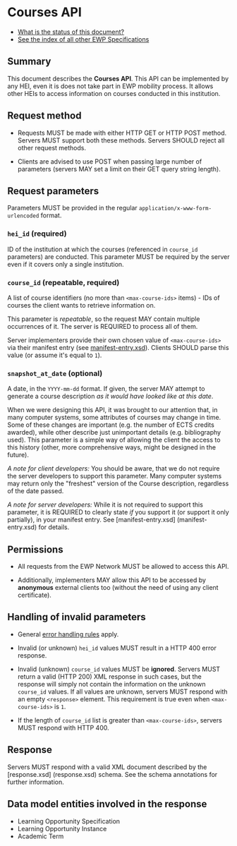 Courses API
===========

* [What is the status of this document?][statuses]
* [See the index of all other EWP Specifications][develhub]


Summary
-------

This document describes the **Courses API**. This API can be implemented by any
HEI, even it is does not take part in EWP mobility process. It allows other
HEIs to access information on courses conducted in this institution.


Request method
--------------

 * Requests MUST be made with either HTTP GET or HTTP POST method. Servers MUST
   support both these methods. Servers SHOULD reject all other request methods.

 * Clients are advised to use POST when passing large number of parameters
   (servers MAY set a limit on their GET query string length).


Request parameters
------------------

Parameters MUST be provided in the regular `application/x-www-form-urlencoded`
format.


### `hei_id` (required)

ID of the institution at which the courses (referenced in `course_id`
parameters) are conducted. This parameter MUST be required by the server even
if it covers only a single institution.


### `course_id` (repeatable, required)

A list of course identifiers (no more than `<max-course-ids>` items) - IDs of
courses the client wants to retrieve information on.

This parameter is *repeatable*, so the request MAY contain multiple occurrences
of it. The server is REQUIRED to process all of them.

Server implementers provide their own chosen value of `<max-course-ids>` via
their manifest entry (see [manifest-entry.xsd](manifest-entry.xsd)). Clients
SHOULD parse this value (or assume it's equal to `1`).


### `snapshot_at_date` (optional)

A date, in the `YYYY-mm-dd` format. If given, the server MAY attempt to
generate a course description *as it would have looked like at this date*.

When we were designing this API, it was brought to our attention that, in many
computer systems, some attributes of courses may change in time. Some of these
changes are important (e.g. the number of ECTS credits awarded), while other
describe just unimportant details (e.g. bibliography used). This parameter is
a simple way of allowing the client the access to this history (other, more
comprehensive ways, might be designed in the future).

*A note for client developers:* You should be aware, that we do not require the
server developers to support this parameter. Many computer systems may return
only the "freshest" version of the Course description, regardless of the date
passed.

*A note for server developers:* While it is not required to support this
parameter, it is REQUIRED to clearly state *if* you support it (or support it
only partially), in your manifest entry. See [manifest-entry.xsd]
(manifest-entry.xsd) for details.


Permissions
-----------

 * All requests from the EWP Network MUST be allowed to access this API.

 * Additionally, implementers MAY allow this API to be accessed by
   **anonymous** external clients too (without the need of using any client
   certificate).


Handling of invalid parameters
------------------------------

 * General [error handling rules][error-handling] apply.

 * Invalid (or unknown) `hei_id` values MUST result in a HTTP 400 error
   response.

 * Invalid (unknown) `course_id` values MUST be **ignored**. Servers MUST
   return a valid (HTTP 200) XML response in such cases, but the response will
   simply not contain the information on the unknown `course_id` values. If
   all values are unknown, servers MUST respond with an empty `<response>`
   element. This requirement is true even when `<max-course-ids>` is `1`.

 * If the length of `course_id` list is greater than `<max-course-ids>`,
   servers MUST respond with HTTP 400.


Response
--------

Servers MUST respond with a valid XML document described by the [response.xsd]
(response.xsd) schema. See the schema annotations for further information.


Data model entities involved in the response
--------------------------------------------

 * Learning Opportunity Specification
 * Learning Opportunity Instance
 * Academic Term


[develhub]: http://developers.erasmuswithoutpaper.eu/
[statuses]: https://github.com/erasmus-without-paper/ewp-specs-management#statuses
[registry-spec]: https://github.com/erasmus-without-paper/ewp-specs-api-registry
[discovery-api]: https://github.com/erasmus-without-paper/ewp-specs-api-discovery
[echo]: https://github.com/erasmus-without-paper/ewp-specs-api-echo
[error-handling]: https://github.com/erasmus-without-paper/ewp-specs-architecture#error-handling
[institutions-api]: https://github.com/erasmus-without-paper/ewp-specs-api-institutions
